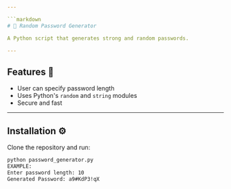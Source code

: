```yaml
---

```markdown
# 🔑 Random Password Generator

A Python script that generates strong and random passwords.

---
```


## Features 🚀
- User can specify password length
- Uses Python's `random` and `string` modules
- Secure and fast

---

## Installation ⚙️
Clone the repository and run:

```bash
python password_generator.py
EXAMPLE:
Enter password length: 10
Generated Password: a9#KdP3!qX
